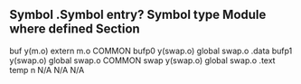 Symbol        .Symbol entry?      Symbol type         Module where defined      Section
--------------------------------------------------------------------------------------------
buf               y(m.o)            extern                 m.o                    COMMON
bufp0             y(swap.o)         global                 swap.o                 .data
bufp1             y(swap.o)         global                 swap.o                 COMMON
swap              y(swap.o)         global                 swap.o                 .text
temp              n                 N/A                    N/A                     N/A
